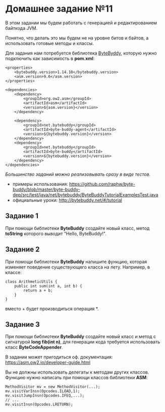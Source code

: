 # Домашнее задание №11

В этом задании мы будем работать с генерацией и редактированием байткода JVM.

Понятно, что делать это мы будем не на уровне битов и байтов, а использовать готовые методы и классы.

Для задания нам потребуется библиотека [ByteByddy](https://github.com/raphw/byte-buddy), которую нужно подключить как
зависимость в **pom.xml**:

    <properties>
        <bytebuddy.version>1.14.10</bytebuddy.version>
        <asm.version>9.6</asm.version>
    </properties>
    
    <dependencies>
        <dependency>
            <groupId>org.ow2.asm</groupId>
            <artifactId>asm</artifactId>
            <version>${asm.version}</version>
        </dependency>
    
        <dependency>
            <groupId>net.bytebuddy</groupId>
            <artifactId>byte-buddy-agent</artifactId>
            <version>${bytebuddy.version}</version>
        </dependency>
        <dependency>
            <groupId>net.bytebuddy</groupId>
            <artifactId>byte-buddy</artifactId>
            <version>${bytebuddy.version}</version>
        </dependency>
    </dependencies>

*Большинство заданий можно реализовывать сразу в виде тестов.*

* примеры
  использования: https://github.com/raphw/byte-buddy/blob/master/byte-buddy-dep/src/test/java/net/bytebuddy/ByteBuddyTutorialExamplesTest.java
* официальные уроки: http://bytebuddy.net/#/tutorial

## Задание 1

При помощи библиотеки **ByteBuddy** создайте новый класс, метод **toString** которого выводит "Hello, ByteBuddy!".

## Задание 2

При помощи библиотеки **ByteBuddy** напишите функцию, которая изменяет поведение существующего класса на лету. Например,
в классе:

    class ArithmeticUtils {
        public int sum(int a, int b) {
            return a + b;
        }
    }

вместо + будет производиться операция *.

## Задание 3

При помощи библиотеки **ByteBuddy** cоздайте новый класс и метод с сигнатурой **long fib(int n)**, для генерации кода
требуется использовать класс **ByteCodeAppender**.

В задании может пригодиться оф. документация: https://asm.ow2.io/developer-guide.html

Вы не должны использовать делегаты к методам других классов. Функцию нужно написать при помощи классов библиотеки
**ASM**:

    MethodVisitor mv = new MethodVisitor(...);
    mv.visitVarInsn(Opcodes.ILOAD,1);
    mv.visitJumpInsn(Opcodes.IFEQ,...);
    // ...
    mv.visitInsn(Opcodes.LRETURN);
